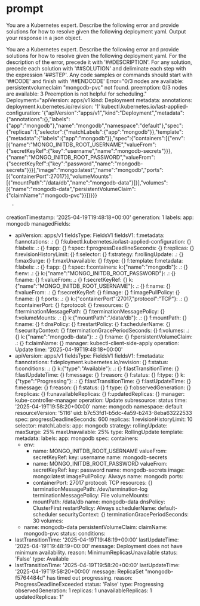 # prompt

You are a Kubernetes expert. Describe the following error and provide solutions for how to resolve given the following deployment yaml. Output your response in a json object. 



You are a Kubernetes expert. Describe the following error and provide solutions for how to resolve given the following deployment yaml. For the description of the error, precede it with '##DESCRIPTION'.  For any solution, precede each solution with '##SOLUTION' and deliminate each step with the expression '##STEP'.  Any code samples or commands should start with '##CODE' and finish with '##ENDCODE'
Error="0/3 nodes are available: persistentvolumeclaim "mongodb-pvc" not found. preemption: 0/3 nodes are available: 3 Preemption is not helpful for scheduling." 
Deployment="apiVersion: apps/v1
kind: Deployment
metadata:
  annotations:
    deployment.kubernetes.io/revision: '1'
    kubectl.kubernetes.io/last-applied-configuration: '{"apiVersion":"apps/v1","kind":"Deployment","metadata":{"annotations":{},"labels":{"app":"mongodb"},"name":"mongodb","namespace":"default"},"spec":{"replicas":1,"selector":{"matchLabels":{"app":"mongodb"}},"template":{"metadata":{"labels":{"app":"mongodb"}},"spec":{"containers":[{"env":[{"name":"MONGO_INITDB_ROOT_USERNAME","valueFrom":{"secretKeyRef":{"key":"username","name":"mongodb-secrets"}}},{"name":"MONGO_INITDB_ROOT_PASSWORD","valueFrom":{"secretKeyRef":{"key":"password","name":"mongodb-secrets"}}}],"image":"mongo:latest","name":"mongodb","ports":[{"containerPort":27017}],"volumeMounts":[{"mountPath":"/data/db","name":"mongodb-data"}]}],"volumes":[{"name":"mongodb-data","persistentVolumeClaim":{"claimName":"mongodb-pvc"}}]}}}}

      '
  creationTimestamp: '2025-04-19T19:48:18+00:00'
  generation: 1
  labels:
    app: mongodb
  managedFields:
  - apiVersion: apps/v1
    fieldsType: FieldsV1
    fieldsV1:
      f:metadata:
        f:annotations:
          .: {}
          f:kubectl.kubernetes.io/last-applied-configuration: {}
        f:labels:
          .: {}
          f:app: {}
      f:spec:
        f:progressDeadlineSeconds: {}
        f:replicas: {}
        f:revisionHistoryLimit: {}
        f:selector: {}
        f:strategy:
          f:rollingUpdate:
            .: {}
            f:maxSurge: {}
            f:maxUnavailable: {}
          f:type: {}
        f:template:
          f:metadata:
            f:labels:
              .: {}
              f:app: {}
          f:spec:
            f:containers:
              k:{"name":"mongodb"}:
                .: {}
                f:env:
                  .: {}
                  k:{"name":"MONGO_INITDB_ROOT_PASSWORD"}:
                    .: {}
                    f:name: {}
                    f:valueFrom:
                      .: {}
                      f:secretKeyRef: {}
                  k:{"name":"MONGO_INITDB_ROOT_USERNAME"}:
                    .: {}
                    f:name: {}
                    f:valueFrom:
                      .: {}
                      f:secretKeyRef: {}
                f:image: {}
                f:imagePullPolicy: {}
                f:name: {}
                f:ports:
                  .: {}
                  k:{"containerPort":27017,"protocol":"TCP"}:
                    .: {}
                    f:containerPort: {}
                    f:protocol: {}
                f:resources: {}
                f:terminationMessagePath: {}
                f:terminationMessagePolicy: {}
                f:volumeMounts:
                  .: {}
                  k:{"mountPath":"/data/db"}:
                    .: {}
                    f:mountPath: {}
                    f:name: {}
            f:dnsPolicy: {}
            f:restartPolicy: {}
            f:schedulerName: {}
            f:securityContext: {}
            f:terminationGracePeriodSeconds: {}
            f:volumes:
              .: {}
              k:{"name":"mongodb-data"}:
                .: {}
                f:name: {}
                f:persistentVolumeClaim:
                  .: {}
                  f:claimName: {}
    manager: kubectl-client-side-apply
    operation: Update
    time: '2025-04-19T19:48:18+00:00'
  - apiVersion: apps/v1
    fieldsType: FieldsV1
    fieldsV1:
      f:metadata:
        f:annotations:
          f:deployment.kubernetes.io/revision: {}
      f:status:
        f:conditions:
          .: {}
          k:{"type":"Available"}:
            .: {}
            f:lastTransitionTime: {}
            f:lastUpdateTime: {}
            f:message: {}
            f:reason: {}
            f:status: {}
            f:type: {}
          k:{"type":"Progressing"}:
            .: {}
            f:lastTransitionTime: {}
            f:lastUpdateTime: {}
            f:message: {}
            f:reason: {}
            f:status: {}
            f:type: {}
        f:observedGeneration: {}
        f:replicas: {}
        f:unavailableReplicas: {}
        f:updatedReplicas: {}
    manager: kube-controller-manager
    operation: Update
    subresource: status
    time: '2025-04-19T19:58:20+00:00'
  name: mongodb
  namespace: default
  resourceVersion: '5116'
  uid: b7c53fd1-b5dc-4a59-b243-8eba63222533
spec:
  progressDeadlineSeconds: 600
  replicas: 1
  revisionHistoryLimit: 10
  selector:
    matchLabels:
      app: mongodb
  strategy:
    rollingUpdate:
      maxSurge: 25%
      maxUnavailable: 25%
    type: RollingUpdate
  template:
    metadata:
      labels:
        app: mongodb
    spec:
      containers:
      - env:
        - name: MONGO_INITDB_ROOT_USERNAME
          valueFrom:
            secretKeyRef:
              key: username
              name: mongodb-secrets
        - name: MONGO_INITDB_ROOT_PASSWORD
          valueFrom:
            secretKeyRef:
              key: password
              name: mongodb-secrets
        image: mongo:latest
        imagePullPolicy: Always
        name: mongodb
        ports:
        - containerPort: 27017
          protocol: TCP
        resources: {}
        terminationMessagePath: /dev/termination-log
        terminationMessagePolicy: File
        volumeMounts:
        - mountPath: /data/db
          name: mongodb-data
      dnsPolicy: ClusterFirst
      restartPolicy: Always
      schedulerName: default-scheduler
      securityContext: {}
      terminationGracePeriodSeconds: 30
      volumes:
      - name: mongodb-data
        persistentVolumeClaim:
          claimName: mongodb-pvc
status:
  conditions:
  - lastTransitionTime: '2025-04-19T19:48:19+00:00'
    lastUpdateTime: '2025-04-19T19:48:19+00:00'
    message: Deployment does not have minimum availability.
    reason: MinimumReplicasUnavailable
    status: 'False'
    type: Available
  - lastTransitionTime: '2025-04-19T19:58:20+00:00'
    lastUpdateTime: '2025-04-19T19:58:20+00:00'
    message: ReplicaSet "mongodb-f5764484d" has timed out progressing.
    reason: ProgressDeadlineExceeded
    status: 'False'
    type: Progressing
  observedGeneration: 1
  replicas: 1
  unavailableReplicas: 1
  updatedReplicas: 1"
